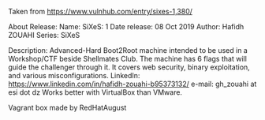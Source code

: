 Taken from https://www.vulnhub.com/entry/sixes-1,380/ 

About Release:
    Name: SiXeS: 1
    Date release: 08 Oct 2019
    Author: Hafidh ZOUAHI
    Series: SiXeS

Description:
    Advanced-Hard Boot2Root machine intended to be used in a Workshop/CTF beside Shellmates Club.
    The machine has 6 flags that will guide the challenger through it.
    It covers web security, binary exploitation, and various misconfigurations.
    LinkedIn: https://www.linkedin.com/in/hafidh-zouahi-b95373132/
    e-mail: gh_zouahi at esi dot dz
    Works better with VirtualBox than VMware. 

Vagrant box made by RedHatAugust

